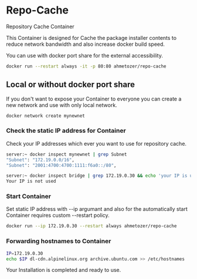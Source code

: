 # Repo-Cache
Repository Cache Container

This Container is designed for Cache the package installer contents to reduce network bandwidth and also increase docker build speed.


You can use with docker port share for the external accessibility.

```bash
docker run --restart always -it -p 80:80 ahmetozer/repo-cache
```

## Local or without docker port share
If you don't want to expose your Container to everyone you can create a new network and use with only local network.

```bash
docker network create mynewnet
```
### Check the static IP address for Container
Check your IP addresses which ever you want to use for repository cache.

```bash
server:~ docker inspect mynewnet | grep Subnet
"Subnet": "172.19.0.0/16",
"Subnet": "2001:4700:4700:1111:f6a0::/80",

server:~ docker inspect bridge | grep 172.19.0.30 && echo 'your IP is used, please select another one' || echo 'Your IP is not used'
Your IP is not used
```

### Start Container
Set static IP address with --ip argumant and also for the automatically start Container requires custom --restart policy.
```bash
docker run --ip 172.19.0.30 --restart always ahmetozer/repo-cache
```

### Forwarding hostnames to Container

```bash
IP=172.19.0.30
echo $IP dl-cdn.alpinelinux.org archive.ubuntu.com >> /etc/hostnames
```

Your Installation is completed and ready to use.
